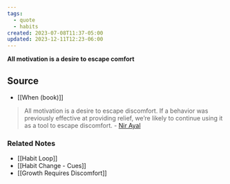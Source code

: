 ```yaml
---
tags:
  - quote
  - habits
created: 2023-07-08T11:37-05:00
updated: 2023-12-11T12:23-06:00
---
```

**All motivation is a desire to escape comfort**

## Source
- [[When (book)]]

> All motivation is a desire to escape discomfort. If a behavior was previously effective at providing relief, we’re likely to continue using it as a tool to escape discomfort. - [Nir Ayal](https://twitter.com/nireyal/status/1225871858026909696)
> 

### Related Notes
- [[Habit Loop]]
- [[Habit Change - Cues]]
- [[Growth Requires Discomfort]]